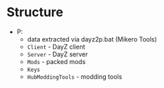 # Structure
- P:
  - data extracted via dayz2p.bat (Mikero Tools)
  - `Client` - DayZ client
  - `Server` - DayZ server
  - `Mods` - packed mods
  - `Keys`
  - `HubModdingTools` - modding tools
